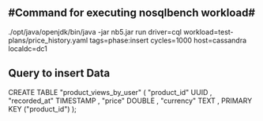 #Command for executing nosqlbench workload#
-------------------------------------------
./opt/java/openjdk/bin/java -jar nb5.jar run driver=cql workload=test-plans/price_history.yaml tags=phase:insert cycles=1000 host=cassandra localdc=dc1

Query to insert Data
--------------------
CREATE TABLE "product_views_by_user" ( 
  "product_id" UUID ,
  "recorded_at" TIMESTAMP ,
  "price" DOUBLE ,
  "currency" TEXT ,
   PRIMARY KEY ("product_id")
);